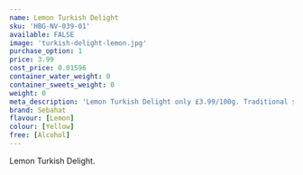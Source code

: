 ```yaml
---
name: Lemon Turkish Delight
sku: 'HBG-NV-039-01'
available: FALSE
image: 'turkish-delight-lemon.jpg'
purchase_option: 1
price: 3.99
cost_price: 0.01596
container_water_weight: 0
container_sweets_weight: 0
weight: 0
meta_description: 'Lemon Turkish Delight only £3.99/100g. Traditional sweets and more at Humbugs Confectionery Store. Specialists in satisfying your sweet tooth!"),"")'
brand: Sebahat
flavour: [Lemon]
colour: [Yellow]
free: [Alcohol]
---
```

Lemon Turkish Delight.